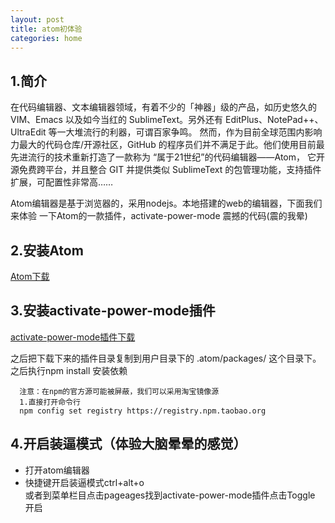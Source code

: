 ```yaml
---
layout: post
title: atom初体验
categories: home
---
```




## 1.简介
在代码编辑器、文本编辑器领域，有着不少的「神器」级的产品，如历史悠久的
VIM、Emacs 以及如今当红的 SublimeText。另外还有
EditPlus、NotePad++、UltraEdit 等一大堆流行的利器，可谓百家争鸣。
然而，作为目前全球范围内影响力最大的代码仓库/开源社区，GitHub
的程序员们并不满足于此。他们使用目前最先进流行的技术重新打造了一款称为
“属于21世纪”的代码编辑器——Atom， 它开源免费跨平台，并且整合 GIT
并提供类似 SublimeText 的包管理功能，支持插件扩展，可配置性非常高……

Atom编辑器是基于浏览器的，采用nodejs。本地搭建的web的编辑器，下面我们来体验
一下Atom的一款插件，activate-power-mode 震撼的代码(震的我晕)

## 2.安装Atom

[Atom下载](http://www.iplaysoft.com/atom-editor.html)

## 3.安装activate-power-mode插件

[activate-power-mode插件下载](https://github.com/JoelBesada/activate-power-mode)

之后把下载下来的插件目录复制到用户目录下的 .atom/packages/ 这个目录下。之后执行npm install 安装依赖


      注意：在npm的官方源可能被屏蔽，我们可以采用淘宝镜像源
      1.直接打开命令行
      npm config set registry https://registry.npm.taobao.org

## 4.开启装逼模式（体验大脑晕晕的感觉）

* 打开atom编辑器
* 快捷键开启装逼模式ctrl+alt+o      
或者到菜单栏目点击pageages找到activate-power-mode插件点击Toggle
开启

